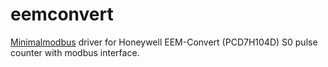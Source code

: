 # eemconvert
[Minimalmodbus](https://minimalmodbus.readthedocs.io/) driver for Honeywell EEM-Convert (PCD7H104D) S0 pulse counter with modbus interface.

